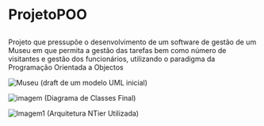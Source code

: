 # ProjetoPOO
##

Projeto que pressupõe o desenvolvimento de um software de gestão de um Museu em que permita a gestão das tarefas bem como número de visitantes e gestão dos funcionários, utilizando o paradigma da Programação Orientada a Objectos
 

![Museu](https://github.com/HugoBR2710/ProjetoPOO/assets/148585987/ccdf99a6-5705-450c-9766-83a6655a52f4)
(draft de um modelo UML inicial)

![imagem](https://github.com/HugoBR2710/ProjetoPOO/assets/148585987/0c34e9bf-bbf0-4b14-b9c2-8988049e9efc)
(Diagrama de Classes Final)

![Imagem1](https://github.com/HugoBR2710/ProjetoPOO/assets/148585987/142cbaa0-0635-4c4f-a8c2-0239aa13b467)
(Arquitetura NTier Utilizada)
